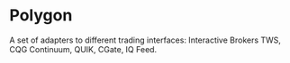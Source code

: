 # Polygon

A set of adapters to different trading interfaces: Interactive Brokers TWS, CQG Continuum, QUIK, CGate, IQ Feed.